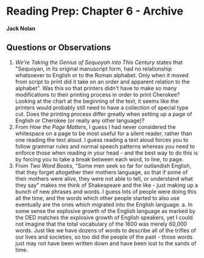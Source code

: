 # Reading Prep: Chapter 6 - Archive

#### Jack Nolan

## Questions or Observations

1. *We’re Taking the Genius of Sequoyah into This Century* states that "Sequoyan, in its original manuscript form, had no relationship whatsoever to English or to the Roman alphabet. Only when it moved from script to print did it take on an order and apparent relation to the alphabet". Was this so that printers didn't have to make so many modifications to their printing process in order to print Cherokee? Looking at the chart at the beginning of the text, it seems like the printers would probably still need to have a collection of special type cut. Does the printing process differ greatly when setting up a page of English or Cherokee (or really any other language)?
2. From *How the Page Matters*, I guess I had never considered the whitespace on a page to be most useful for a silent reader, rather than one reading the text aloud. I guess reading a text aloud forces you to follow grammar rules and normal speech patterns whereas you need to enforce those when reading in your head - and the best way to do this is by forcing you to take a break between each word, to line, to page.
3. From *Two Word Books*, "Some men seek so far for outlandish English, that they forget altogether their mothers language, so that if some of their mothers were alive, they were not able to tell, or understand what they say" makes me think of Shakespeare and the like - just making up a bunch of new phrases and words. I guess lots of people were doing this all the time, and the words which other people started to also use eventually are the ones which migrated into the English language.
    a. In some sense the explosive growth of the English language as marked by the OED matches the explosive growth of English speakers, yet I could not imagine that the total vocabulary of the 1600 was merely 60,000 words. Just like we have dozens of words to describe all of the trifles of our lives and societies, so too did the people of the past - those words just may not have been written down and have been lost to the sands of time.

